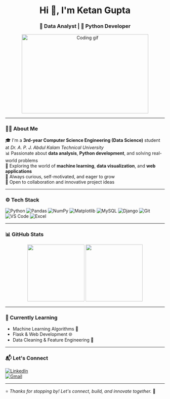 <h1 align="center">Hi 👋, I'm Ketan Gupta</h1>
<h3 align="center">🚀 Data Analyst | 🐍 Python Developer</h3>

<p align="center">
  <img src="https://media.giphy.com/media/qgQUggAC3Pfv687qPC/giphy.gif" width="400" height="250" alt="Coding gif"/>
</p>

---

### 🧑‍💻 About Me

🎓 I'm a **3rd-year Computer Science Engineering (Data Science)** student at *Dr. A. P. J. Abdul Kalam Technical University*  
📊 Passionate about **data analysis**, **Python development**, and solving real-world problems  
🚀 Exploring the world of **machine learning**, **data visualization**, and **web applications**  
🧠 Always curious, self-motivated, and eager to grow  
🤝 Open to collaboration and innovative project ideas

---

### ⚙️ Tech Stack

![Python](https://img.shields.io/badge/-Python-3776AB?style=for-the-badge&logo=python&logoColor=white)
![Pandas](https://img.shields.io/badge/-Pandas-150458?style=for-the-badge&logo=pandas&logoColor=white)
![NumPy](https://img.shields.io/badge/-NumPy-013243?style=for-the-badge&logo=numpy)
![Matplotlib](https://img.shields.io/badge/-Matplotlib-11557C?style=for-the-badge&logo=matplotlib&logoColor=white)
![MySQL](https://img.shields.io/badge/-MySQL-005C84?style=for-the-badge&logo=mysql&logoColor=white)
![Django](https://img.shields.io/badge/-Django-092E20?style=for-the-badge&logo=django&logoColor=white)
![Git](https://img.shields.io/badge/-Git-F05032?style=for-the-badge&logo=git&logoColor=white)
![VS Code](https://img.shields.io/badge/-VS%20Code-007ACC?style=for-the-badge&logo=visual-studio-code&logoColor=white)
![Excel](https://img.shields.io/badge/-Excel-217346?style=for-the-badge&logo=microsoft-excel&logoColor=white)

---

### 📊 GitHub Stats

<p align="center">
  <img src="https://github-readme-stats.vercel.app/api?username=imk3tan&show_icons=true&theme=tokyonight" height="180px"/>
  <img src="https://github-readme-stats.vercel.app/api/top-langs/?username=imk3tan&layout=compact&theme=tokyonight" height="180px"/>
</p>

---

### 🌱 Currently Learning

- Machine Learning Algorithms 🤖  
- Flask & Web Development 🌐  
- Data Cleaning & Feature Engineering 🧹  

---

### 📬 Let's Connect

[![LinkedIn](https://img.shields.io/badge/-LinkedIn-blue?style=for-the-badge&logo=linkedin&logoColor=white)](https://www.linkedin.com/in/)  
[![Gmail](https://img.shields.io/badge/-Gmail-D14836?style=for-the-badge&logo=gmail&logoColor=white)](mailto:ketangupta889@gmail.com)

---

⭐ *Thanks for stopping by! Let's connect, build, and innovate together.* 🚀

